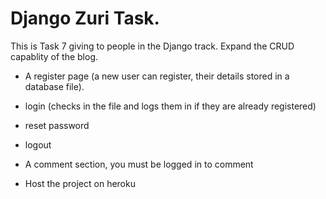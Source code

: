 # Django Zuri Task.

This is Task 7 giving to people in the Django track. Expand the CRUD capablity of the blog.

-    A register page (a new user can register, their details stored in a database file). 

-    login (checks in the file and logs them in if they are already registered)

-    reset password

-    logout

-    A comment section, you must be logged in to comment

-    Host the project on heroku